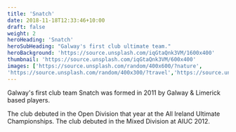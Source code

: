 ```yaml
---
title: 'Snatch'
date: 2018-11-18T12:33:46+10:00
draft: false
weight: 2
heroHeading: 'Snatch'
heroSubHeading: "Galway's first club ultimate team."
heroBackground: 'https://source.unsplash.com/iqGtaQnk3VM/1600x400'
thumbnail: 'https://source.unsplash.com/iqGtaQnk3VM/600x400'
images: ['https://source.unsplash.com/random/400x600/?nature', 
'https://source.unsplash.com/random/400x300/?travel','https://source.unsplash.com/random/400x300/?architecture','https://source.unsplash.com/random/400x600/?buildings','https://source.unsplash.com/random/400x300/?city','https://source.unsplash.com/random/400x600/?business']
---
```


Galway's first club team Snatch was formed in 2011 by Galway & Limerick based players. 


The club debuted in the Open Division that year at the All Ireland Ultimate Championships.
The club debuted in the Mixed Division at AIUC 2012.

